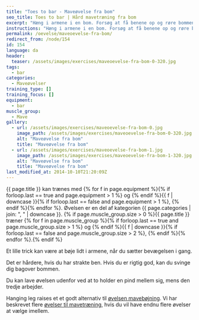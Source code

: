 ```yaml
---
title: "Toes to bar - Maveøvelse fra bom"
seo_title: Toes to bar | Hård mavetræning fra bom
excerpt: "Hæng i armene i en bom. Forsøg at få benene op og røre bommen."
instructions: "Hæng i armene i en bom. Forsøg at få benene op og røre bommen."
permalink: /oevelse/maveoevelse-fra-bom/
redirect_from: /node/154
id: 154
language: da
header:
  teaser: /assets/images/exercises/maveoevelse-fra-bom-0-320.jpg
tags:
  - bar
categories:
  - Maveøvelser
training_type: []
training_focus: []
equipment:
  - bar
muscle_group:
  - Mave
gallery:
  - url: /assets/images/exercises/maveoevelse-fra-bom-0.jpg
    image_path: /assets/images/exercises/maveoevelse-fra-bom-0-320.jpg
    alt: "Maveøvelse fra bom"
    title: "Maveøvelse fra bom"
  - url: /assets/images/exercises/maveoevelse-fra-bom-1.jpg
    image_path: /assets/images/exercises/maveoevelse-fra-bom-1-320.jpg
    alt: "Maveøvelse fra bom"
    title: "Maveøvelse fra bom"
last_modified_at: 2014-10-10T21:20:09Z
---
```


{{ page.title }} kan trænes med {% for f in page.equipment %}{% if forloop.last == true and page.equipment > 1 %} og {% endif %}{{ f | downcase  }}{% if forloop.last == false and page.equipment > 1 %}, {% endif %}{% endfor %}. Øvelsen er en del af kategorien {{ page.categories | join: ", " | downcase }}. {% if page.muscle_group.size > 0 %}{{ page.title }} træner {% for f in page.muscle_group %}{% if forloop.last == true and page.muscle_group.size > 1 %} og {% endif %}{{ f | downcase }}{% if forloop.last == false and page.muscle_group.size > 2 %}, {% endif %}{% endfor %}.{% endif %}

Et lille trick kan være at bøje lidt i armene, når du sætter bevægelsen i gang.

Det er hårdere, hvis du har strakte ben. Hvis du er rigtig god, kan du svinge dig bagover bommen.

Du kan lave øvelsen udenfor ved at to holder en pind mellem sig, mens den tredje arbejder.

Hanging leg raises et et godt alternativ til [øvelsen mavebøjning](/oevelse/maveboejning/). Vi har beskrevet flere [øvelser til mavetræning](/maveoevelser/), hvis du vil have endnu flere øvelser at vælge imellem.

